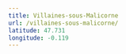 ```yaml
---
title: Villaines-sous-Malicorne
url: /villaines-sous-malicorne/
latitude: 47.731
longitude: -0.119
---
```

